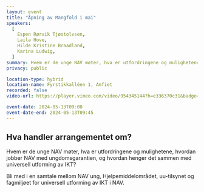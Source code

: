 ```yaml
---
layout: event
title: "Åpning av Mangfold i mai"
speakers:
  [
    Espen Rørvik Tjøstolvsen,
    Laila Hove,
    Hilde Kristine Braadland,
    Karina Ludwig,
  ]
summary: Hvem er de unge NAV møter, hva er utfordringene og mulighetene, hvordan jobber NAV med ungdomsgarantien, og hvordan henger det sammen med universell utforming av IKT?
privacy: public

location-type: hybrid
location-name: Fyrstikkalléen 1, Amfiet
recorded: false
video-url: https://player.vimeo.com/video/954345144?h=e336370c31&badge=0&autopause=0&player_id=0&app_id=58479&texttrack=nb

event-date: 2024-05-13T09:00
event-date-end: 2024-05-13T09:45
---
```


## Hva handler arrangementet om?

Hvem er de unge NAV møter, hva er utfordringene og mulighetene, hvordan jobber NAV med ungdomsgarantien, og hvordan henger det sammen med universell utforming av IKT?

Bli med i en samtale mellom NAV ung, Hjelpemiddelområdet, uu-tilsynet og fagmiljøet for universell utforming av IKT i NAV.
